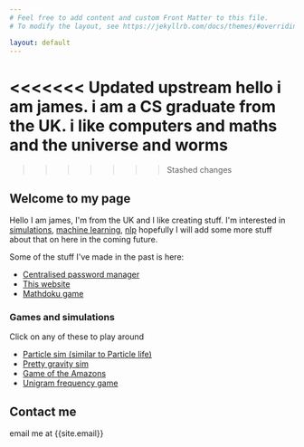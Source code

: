 ```yaml
---
# Feel free to add content and custom Front Matter to this file.
# To modify the layout, see https://jekyllrb.com/docs/themes/#overriding-theme-defaults

layout: default
---
```


<<<<<<< Updated upstream
hello i am james.
i am a CS graduate from the UK. i like computers and maths and the universe and worms
=======
>>>>>>> Stashed changes

## Welcome to my page

Hello I am james, I'm from the UK and I like creating stuff. I'm interested in <ins>simulations</ins>, <ins>machine learning</ins>, <ins>nlp</ins> hopefully I will add some more stuff about that on here in the coming future. 

Some of the stuff I've made in the past is here:

- [Centralised password manager](https://github.com/jamesthekee/password-manager)
- [This website](https://github.com/jamesthekee/jamesthekee.github.io)
- [Mathdoku game](https://github.com/jamesthekee/Mathdoku)

### Games and simulations

Click on any of these to play around

- [Particle sim (similar to Particle life)](interactive/quintballs)
- [Pretty gravity sim](interactive/cursorGrav)
- [Game of the Amazons](interactive/amazon/)
- [Unigram frequency game](interactive/unigram)

##   Contact me
email me at {{site.email}}

